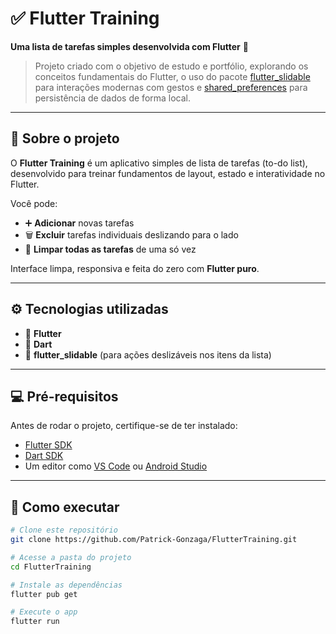 # ✅ Flutter Training  

**Uma lista de tarefas simples desenvolvida com Flutter** 💙  

> Projeto criado com o objetivo de estudo e portfólio, explorando os conceitos fundamentais do Flutter, o uso do pacote [flutter_slidable](https://pub.dev/packages/flutter_slidable) para interações modernas com gestos e [shared_preferences](https://pub.dev/packages/shared_preferences) para persistência de dados de forma local.

---

## 🧠 Sobre o projeto

O **Flutter Training** é um aplicativo simples de lista de tarefas (to-do list), desenvolvido para treinar fundamentos de layout, estado e interatividade no Flutter.

Você pode:
- ➕ **Adicionar** novas tarefas  
- 🗑️ **Excluir** tarefas individuais deslizando para o lado  
- 🚮 **Limpar todas as tarefas** de uma só vez  

Interface limpa, responsiva e feita do zero com **Flutter puro**.

---

## ⚙️ Tecnologias utilizadas

- 🧩 **Flutter**
- 🎯 **Dart**
- 📱 **flutter_slidable** (para ações deslizáveis nos itens da lista)

---

## 💻 Pré-requisitos

Antes de rodar o projeto, certifique-se de ter instalado:
- [Flutter SDK](https://flutter.dev/docs/get-started/install)
- [Dart SDK](https://dart.dev/get-dart)
- Um editor como [VS Code](https://code.visualstudio.com/) ou [Android Studio](https://developer.android.com/studio)

---

## 🚀 Como executar

```bash
# Clone este repositório
git clone https://github.com/Patrick-Gonzaga/FlutterTraining.git

# Acesse a pasta do projeto
cd FlutterTraining

# Instale as dependências
flutter pub get

# Execute o app
flutter run
